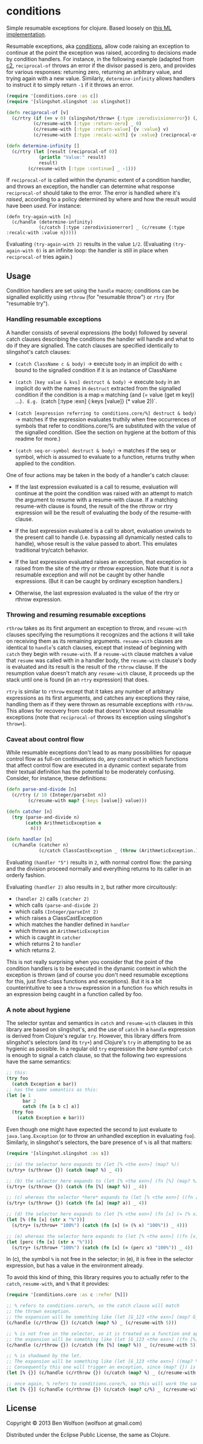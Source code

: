 # conditions

Simple resumable exceptions for clojure. Based loosely on [this ML implementation](http://okmij.org/ftp/ML/resumable.ml).

Resumable exceptions, aka
[conditions](http://www.gigamonkeys.com/book/beyond-exception-handling-conditions-and-restarts.html),
allow code raising an exception to continue at the point the exception
was raised, according to decisions made by condition handlers. For
instance, in the following example (adapted from
[c2](http://c2.com/cgi/wiki?CommonLispConditionSystem),
`reciprocal-of` throws an error if the divisor passed is zero, and
provides for various responses: returning zero, returning an arbitrary
value, and trying again with a new value. Similarly,
`determine-infinity` allows handlers to instruct it to simply return
`-1` if it throws an error.

```clojure
(require '[conditions.core :as c])
(require '[slingshot.slingshot :as slingshot])

(defn reciprocal-of [v]
  (c/rtry (if (== v 0) (slingshot/throw+ {:type :zerodivisionerror}) (/ 1 v))
          (c/resume-with [:type :return-zero] _ 0)
          (c/resume-with [:type :return-value] {v :value} v)
          (c/resume-with [:type :recalc-with] {v :value} (reciprocal-of v))))

(defn determine-infinity []
  (c/rtry (let [result (reciprocal-of 0)]
            (println "Value:" result)
            result)
        (c/resume-with [:type :continue] _ -1)))
```

If `reciprocal-of` is called within the dynamic extent of a condition
handler, and throws an exception, the handler can determine what
response `reciprocal-of` should take to the error. The error is
handled where it's *raised*, according to a policy determined by where
and how the result would have been *used*. For instance:

```
(defn try-again-with [n]
  (c/handle (determine-infinity)
            (c/catch [:type :zerodivisionerror] _ (c/resume {:type :recalc-with :value n}))))
```

Evaluating `(try-again-with 2)` results in the value `1/2`.
(Evaluating `(try-again-with 0)` is an infinite loop: the handler is
still in place when `reciprocal-of` tries again.)

## Usage

Condition handlers are set using the `handle` macro; conditions can be
signalled explicitly using `rthrow` (for "resumable throw") or `rtry`
(for "resumable try").

### Handling resumable exceptions

A handler consists of several expressions (the body) followed by
several catch clauses describing the conditions the handler will
handle and what to do if they are signalled. The catch clauses are
specified identically to slingshot's catch clauses:

- `(catch ClassName c & body)` -> execute `body` in an implicit do
   with `c` bound to the signalled condition if it is an instance of
   ClassName
    
- `(catch [key value & kvs] destruct & body)` -> execute `body` in an
  implicit do with the names in `destruct` extracted from the
  signalled condition if the condition is a map `m` matching (and (=
  value (get m key)) ...)`. E.g. `(catch [:type :exn] {:keys [value]}
  (* value 2))`.

- `(catch [expression referring to conditions.core/%] destruct &
  body)` -> matches if the expression evaluates truthily when free
  occurrences of symbols that refer to conditions.core/% are
  substituted with the value of the signalled condition. (See the
  section on hygiene at the bottom of this readme for more.)

- `(catch seq-or-symbol destruct & body)` -> matches if the seq or
  symbol, which is assumed to evaluate to a function, returns truthy
  when applied to the condition.

One of four actions may be taken in the body of a handler's catch
clause:

- If the last expression evaluated is a call to resume, evaluation
  will continue at the point the condition was raised with an attempt
  to match the argument to resume with a resume-with clause. If a
  matching resume-with clause is found, the result of the the rthrow
  or rtry expression will be the result of evaluating the body of the
  resume-with clause.

- If the last expression evaluated is a call to abort, evaluation
  unwinds to the present call to handle (i.e. bypassing all
  dynamically nested calls to handle), whose result is the value
  passed to abort. This emulates traditional try/catch behavior.

- If the last expression evaluated raises an exception, that exception
  is raised from the site of the rtry or rthrow expression. Note that
  it is *not* a resumable exception and will not be caught by other
  handle expressions. (But it can be caught by ordinary exception
  handlers.)

- Otherwise, the last expression evaluated is the value of the
  rtry or rthrow expression.

### Throwing and resuming resumable exceptions

`rthrow` takes as its first argument an exception to throw, and
`resume-with` clauses specifying the resumptions it recognizes and the
actions it will take on receiving them as its remaining arguments.
`resume-with` clauses are identical to `handle`'s catch clauses,
except that instead of beginning with `catch` they begin with
`resume-with`. If a `resume-with` clause matches a value that `resume`
was called with in a handler body, the `resume-with` clause's body is
evaluated and its result is the result of the `rthrow` clause. If the
resumption value doesn't match any `resume-with` clause, it proceeds
up the stack until one is found (in an `rtry` expression) that does.

`rtry` is similar to `rthrow` except that it takes any number of
arbitrary expressions as its first arguments, and catches any
exceptions they raise, handling them as if they were thrown as
resumable exceptions with `rthrow`. This allows for recovery from code
that doesn't know about resumable exceptions (note that
`reciprocal-of` throws its exception using slingshot's `throw+`).

### Caveat about control flow

While resumable exceptions don't lead to as many possibilities for
opaque control flow as full-on continuations do, any construct in
which functions that affect control flow are executed in a dynamic
context separate from their textual definition has the potential to be
moderately confusing. Consider, for instance, these definitions:

```clojure
(defn parse-and-divide [n]
  (c/rtry (/ 10 (Integer/parseInt n))
        (c/resume-with map? {:keys [value]} value)))

(defn catcher [n]
  (try (parse-and-divide n)
       (catch ArithmeticException e
         n)))

(defn handler [n]
  (c/handle (catcher n)
            (c/catch ClassCastException _ (throw (ArithmeticException.)))))
```

Evaluating `(handler "5")` results in `2`, with normal control flow:
the parsing and the division proceed normally and everything returns
to its caller in an orderly fashion.

Evaluating `(handler 2)` also results in `2`, but rather more
circuitously:

- `(handler 2)` calls `(catcher 2)`
- which calls `(parse-and-divide 2)`
- which calls `(Integer/parseInt 2)`
- which raises a ClassCastException
- which matches the handler defined in `handler`
- which throws an `ArithmeticException`
- which is caught in `catcher`
- which returns 2 to `handler`
- which returns 2.

This is not really surprising when you consider that the point of the
condition handlers is to be executed in the dynamic context in which
the exception is thrown (and of course you don't need resumable
exceptions for this, just first-class functions and exceptions). But
it is a bit counterintuitive to see a `throw` expression in a function
`foo` which results in an expression being caught in a function called
by foo.

### A note about hygiene

The selector syntax and semantics in `catch` and `resume-with` clauses
in this library are based on slingshot's, and the use of `catch` in a
`handle` expression is derived from Clojure's regular `try`. However,
this library differs from slingshot's selectors (and its `try+`) and
Clojure's `try` in attempting to be as hygienic as possible. In a
regular old `try` expression the *bare symbol* `catch` is enough to
signal a catch clause, so that the following two expressions have the
same semantics:

```clojure
;; this:
(try foo
  (catch Exception e bar))
;; has the same semantics as this:
(let [e 1
      bar 2
      catch (fn [a b c] a)]
  (try foo
    (catch Exception e bar)))
```

Even though one might have expected the second to just evaluate to
`java.lang.Exception` (or to throw an unhandled exception in
evaluating `foo`). Similarly, in slingshot's selectors, the bare
presence of `%` is all that matters:

```clojure
(require '[slingshot.slingshot :as s])

;; (a) the selector here expands to (let [% <the exn>] (map? %))
(s/try+ (s/throw+ {}) (catch (map? %) _ 4))

;; (b) the selector here expands to (let [% <the exn>] (fn [%] (map? %)))
(s/try+ (s/throw+ {}) (catch (fn [%] (map? %)) _ 4))

;; (c) whereas the selector *here* expands to (let [% <the exn>] ((fn [a] (map? a)) %))
(s/try+ (s/throw+ {}) (catch (fn [a] (map? a)) _ 4))

;; (d) the selector here expands to (let [% <the exn>] (fn [x] (= (% x) "100%")))
(let [% (fn [x] (str x "%"))] 
  (s/try+ (s/throw+ "100%") (catch (fn [x] (= (% x) "100%")) _ 4)))

;; (e) whereas the selector here expands to (let [% <the exn>] ((fn [x] (= (perc x) "100%")) %))
(let [perc (fn [x] (str x "%"))]
  (s/try+ (s/throw+ "100%") (catch (fn [x] (= (perc x) "100%")) _ 4))
```

In (c), the symbol `%` is not free in the selector; in (e), it is free
in the selector expression, but has a value in the environment already.

To avoid this kind of thing, this library requires you to actually refer to the `catch`, `resume-with`, and `%` that it provides:

```clojure
(require '[conditions.core :as c :refer [%]])

;; % refers to conditions.core/%, so the catch clause will match
;; the thrown exception.
;; the expansion will be something like (let [G_123 <the exn>] (map? G_123))
(c/handle (c/rthrow {}) (c/catch (map? %) _ (c/resume-with 5)))

;; % is not free in the selector, so it is treated as a function and applied to the exn
;; the expansion will be something like (let [G_123 <the exn>] ((fn [%] (map? %)) G_123))
(c/handle (c/rthrow {}) (c/catch (fn [%] (map? %)) _ (c/resume-with 5)))

;; % is shadowed by the let. 
;; The expansion will be something like (let [G_123 <the exn>] ((map? %) G_123))
;; Consequently this one will trigger an exception, since (map? {}) is not a function!
(let [% {}] (c/handle (c/rthrow {}) (c/catch (map? %) _ (c/resume-with 5))))

;; once again, % refers to conditions.core/%, so this will work the same way as the first example.
(let [% {}] (c/handle (c/rthrow {}) (c/catch (map? c/%) _ (c/resume-with 5))))
```

## License

Copyright © 2013 Ben Wolfson (wolfson at gmail.com)

Distributed under the Eclipse Public License, the same as Clojure.
